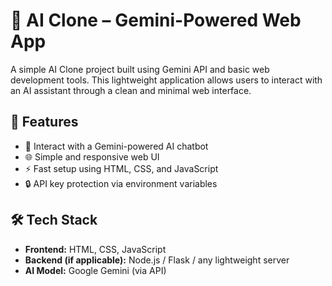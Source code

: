 # 🤖 AI Clone – Gemini-Powered Web App

A simple AI Clone project built using Gemini API and basic web development tools. This lightweight application allows users to interact with an AI assistant through a clean and minimal web interface.

## 🌟 Features

- 💬 Interact with a Gemini-powered AI chatbot  
- 🌐 Simple and responsive web UI  
- ⚡ Fast setup using HTML, CSS, and JavaScript  
- 🔒 API key protection via environment variables  

## 🛠️ Tech Stack

- **Frontend:** HTML, CSS, JavaScript  
- **Backend (if applicable):** Node.js / Flask / any lightweight server  
- **AI Model:** Google Gemini (via API)  


